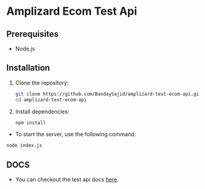 # Amplizard Ecom Test Api

## Prerequisites

- Node.js

## Installation

1. Clone the repository:
   ```bash
   git clone https://github.com/BandaySajid/amplizard-test-ecom-api.git
   cd amplizard-test-ecom-api
   ```
2. Install dependencies:
   ```bash
   npm install
   ```

- To start the server, use the following command:

```bash
node index.js
```

## DOCS

- You can checkout the test api docs [here](https://github.com/bandaysajid/amplizard-test-ecom-api/blob/main/api.md).
